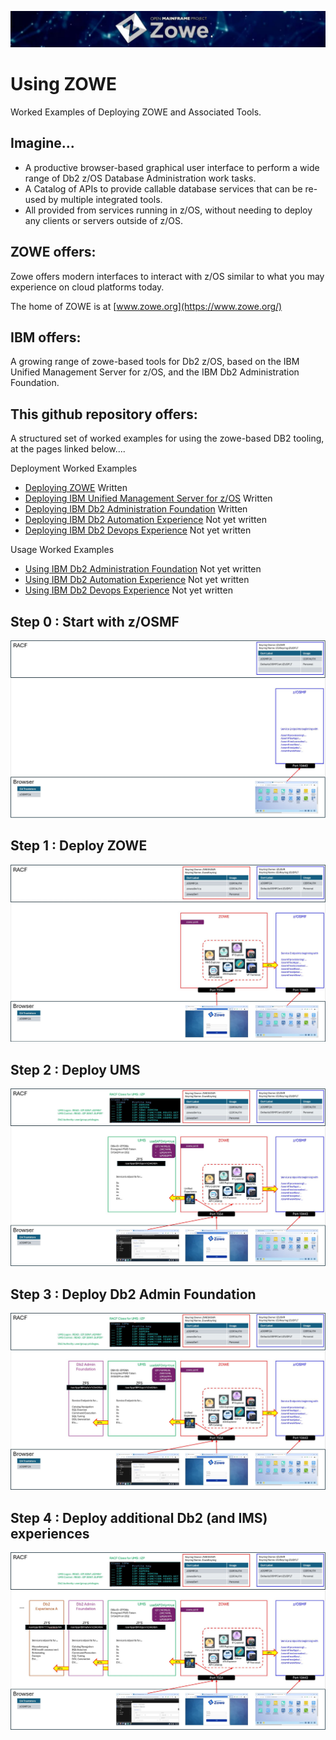 ![zowelogo](/images/zowelogo.JPG)

# Using ZOWE
Worked Examples of Deploying ZOWE and Associated Tools.

## Imagine...
* A productive browser-based graphical user interface to perform a wide range of Db2 z/OS Database Administration work tasks. 
* A Catalog of APIs to provide callable database services that can be re-used by multiple integrated tools.
* All provided from services running in z/OS, without needing to deploy any clients or servers outside of z/OS.

## ZOWE offers:
Zowe offers modern interfaces to interact with z/OS similar to what you may experience on cloud platforms today. 

The home of ZOWE is at [www.zowe.org](https://www.zowe.org/)

## IBM offers:
A growing range of zowe-based tools for Db2 z/OS, based on the IBM Unified Management Server for z/OS, and the IBM Db2 Administration Foundation.

## This github repository offers:
A structured set of worked examples for using the zowe-based DB2 tooling, at the pages linked below....

Deployment Worked Examples
* [Deploying ZOWE](https://github.com/zeditor01/using_zowe/blob/main/docs/deploying_zowe.md)  Written
* [Deploying IBM Unified Management Server for z/OS](https://github.com/zeditor01/using_zowe/blob/main/docs/deploying_ums.md)  Written
* [Deploying IBM Db2 Administration Foundation](https://github.com/zeditor01/using_zowe/blob/main/docs/deploying_db2adminfoundation.md)  Written
* [Deploying IBM Db2 Automation Experience](https://github.com/zeditor01/using_zowe/blob/main/docs/deploying_db2automationexperience.md) Not yet written
* [Deploying IBM Db2 Devops Experience](https://github.com/zeditor01/using_zowe/blob/main/docs/deploying_db2devopsexperience.md) Not yet written

Usage Worked Examples
* [Using IBM Db2 Administration Foundation](https://github.com/zeditor01/using_zowe/blob/main/docs/using_db2adminfoundation.md) Not yet written
* [Using IBM Db2 Automation Experience](https://github.com/zeditor01/using_zowe/blob/main/docs/using_db2automationexperience.md) Not yet written
* [Using IBM Db2 Devops Experience](https://github.com/zeditor01/using_zowe/blob/main/docs/using_db2evopsexperience.md) Not yet written

## Step 0 : Start with z/OSMF
![zowe_deploy01](/images/zowe_deploy01.JPG)

## Step 1 : Deploy ZOWE
![zowe_deploy02](/images/zowe_deploy02.JPG)

## Step 2 : Deploy UMS
![zowe_deploy02](/images/zowe_deploy03.JPG)

## Step 3 : Deploy Db2 Admin Foundation
![zowe_deploy02](/images/zowe_deploy04.JPG)

## Step 4 : Deploy additional Db2 (and IMS) experiences
![zowe_deploy02](/images/zowe_deploy05.JPG)


